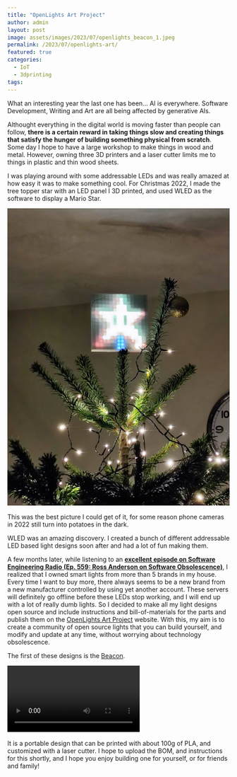 ```yaml
---
title: "OpenLights Art Project"
author: admin
layout: post
image: assets/images/2023/07/openlights_beacon_1.jpeg
permalink: /2023/07/openlights-art/
featured: true
categories:
  - IoT
  - 3dprinting
tags:
---
```


What an interesting year the last one has been... AI is everywhere. Software Development, Writing and Art are all being affected by generative AIs.

Althought everything in the digital world is moving faster than people can follow, **there is a certain reward in taking things slow and creating things that satisfy the hunger of building something physical from scratch**. Some day I hope to have a large workshop to make things in wood and metal. However, owning three 3D printers and a laser cutter limits me to things in plastic and thin wood sheets.

I was playing around with some addressable LEDs and was really amazed at how easy it was to make something cool. For Christmas 2022, I made the tree topper star with an LED panel I 3D printed, and used WLED as the software to display a Mario Star.

![Christmas Tree Topper](/assets/images/2023/07/christmas_tree.jpeg)

This was the best picture I could get of it, for some reason phone cameras in 2022 still turn into potatoes in the dark.

WLED was an amazing discovery. I created a bunch of different addressable LED based light designs soon after and had a lot of fun making them.

A few months later, while listening to an **[excellent episode on Software Engineering Radio (Ep. 559: Ross Anderson on Software Obsolescence)](https://open.spotify.com/episode/60VacomxSUxUaHe2TiJxvm?si=c9ac51c7df7c430a)**, I realized that I owned smart lights from more than 5 brands in my house. Every time I want to buy more, there always seems to be a new brand from a new manufacturer controlled by using yet another account. These servers will definitely go offline before these LEDs stop working, and I will end up with a lot of really dumb lights. So I decided to make all my light designs open source and include instructions and bill-of-materials for the parts and publish them on the [OpenLights Art Project](https://openlights.art) website. With this, my aim is to create a community of open source lights that you can build yourself, and modify and update at any time, without worrying about technology obsolescence.

The first of these designs is the [Beacon](https://openlights.art/#/designs/beacon).

<video controls>
  <source src="/assets/images/2023/07/beacon.mp4" type="video/mp4">
  Your browser does not support the video tag.
</video>

It is a portable design that can be printed with about 100g of PLA, and customized with a laser cutter. I hope to upload the BOM, and instructions for this shortly, and I hope you enjoy building one for yourself, or for friends and family!